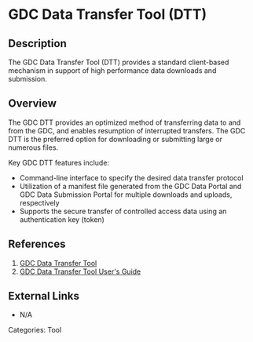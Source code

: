 # GDC Data Transfer Tool (DTT) #
## Description ##
The GDC Data Transfer Tool (DTT) provides a standard client-based mechanism in support of high performance data downloads and submission.
## Overview ##
The GDC DTT provides an optimized method of transferring data to and from the GDC, and enables resumption of interrupted transfers. The GDC DTT is the preferred option for downloading or submitting large or numerous files.

Key GDC DTT features include:

* Command-line interface to specify the desired data transfer protocol
* Utilization of a manifest file generated from the GDC Data Portal and GDC Data Submission Portal for multiple downloads and uploads, respectively
* Supports the secure transfer of controlled access data using an authentication key (token)

## References ##
1. [GDC Data Transfer Tool](https://gdc.cancer.gov/access-data/gdc-data-transfer-tool)
2. [GDC Data Transfer Tool User's Guide](https://docs.gdc.cancer.gov/Data_Transfer_Tool/Users_Guide/Getting_Started/)

## External Links ##
* N/A

Categories: Tool
